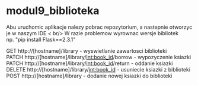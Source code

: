 # modul9_biblioteka <br/>
Abu uruchomic aplikacje nalezy pobrac repozytorium, a nastepnie otworzyc je w naszym IDE < br/>
W razie problemow wyrownac wersje bibliotek <br/>
np. "pip install Flask==2.3.1" <br/>

GET http://[hostname]/library - wyswietlanie zawartosci biblioteki <br/>
PATCH http://[hostname]/library/<int:book_id>/borrow - wypozyczenie ksiazki <br/>
PATCH http://[hostname]/library/<int:book_id>/return - oddanie ksiazki <br/>
DELETE http://[hostname]/library/<int:book_id> - usuniecie ksiazki z biblioteki <br/>
POST http://[hostname]/library - dodanie nowej ksiazki do biblioteki <br/>